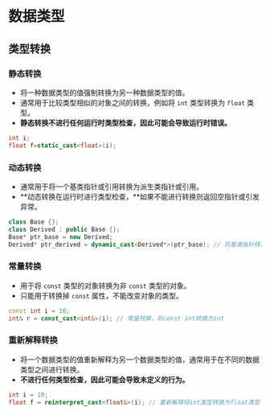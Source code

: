 # 数据类型

## 类型转换

### 静态转换

* 将一种数据类型的值强制转换为另一种数据类型的值。
* 通常用于比较类型相似的对象之间的转换，例如将 `int` 类型转换为 `float` 类型。
* **静态转换不进行任何运行时类型检查，因此可能会导致运行时错误。**

```c++
int i;
float f=static_cast<float>(i);
```

### 动态转换

* 通常用于将一个基类指针或引用转换为派生类指针或引用。
* **动态转换在运行时进行类型检查，**如果不能进行转换则返回空指针或引发异常。

```c++
class Base {};
class Derived : public Base {};
Base* ptr_base = new Derived;
Derived* ptr_derived = dynamic_cast<Derived*>(ptr_base); // 将基类指针转换为派生类指针
```

### 常量转换

* 用于将 `const` 类型的对象转换为非 `const` 类型的对象。
* 只能用于转换掉 `const` 属性，不能改变对象的类型。

```c++
const int i = 10;
int& r = const_cast<int&>(i); // 常量转换，将const int转换为int
```

### 重新解释转换

* 将一个数据类型的值重新解释为另一个数据类型的值，通常用于在不同的数据类型之间进行转换。
* **不进行任何类型检查，因此可能会导致未定义的行为。**

```c++
int i = 10;
float f = reinterpret_cast<float&>(i); // 重新解释将int类型转换为float类型
```





